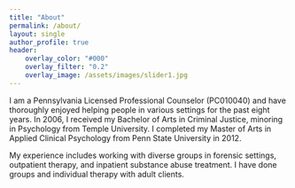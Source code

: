 ```yaml
---
title: "About"
permalink: /about/
layout: single
author_profile: true
header:
    overlay_color: "#000"
    overlay_filter: "0.2"
    overlay_image: /assets/images/slider1.jpg
---
```


I am a Pennsylvania Licensed Professional Counselor (PC010040) and have thoroughly enjoyed helping people in various settings for the past eight years. In 2006, I received my Bachelor of Arts in Criminal Justice, minoring in Psychology from Temple University. I completed my Master of Arts in Applied Clinical Psychology from Penn State University in 2012.

My experience includes working with diverse groups in forensic settings, outpatient therapy, and inpatient substance abuse treatment. I have done groups and individual therapy with adult clients.
